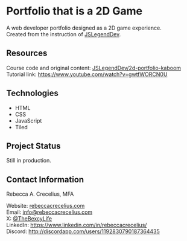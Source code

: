 # Portfolio that is a 2D Game

A web developer portfolio designed as a 2D game experience.  
Created from the instruction of [JSLegendDev](https://github.com/JSLegendDev).

## Resources

Course code and original content: [JSLegendDev/2d-portfolio-kaboom](https://github.com/JSLegendDev/2d-portfolio-kaboom/tree/master)  
Tutorial link: https://www.youtube.com/watch?v=gwtfWORCN0U

## Technologies

* HTML
* CSS
* JavaScript
* Tiled

## Project Status

Still in production.

## Contact Information

Rebecca A. Crecelius, MFA

Website: [rebeccacrecelius.com](https://www.rebeccacrecelius.com/)  
Email: info@rebeccacrecelius.com  
X: [@TheBexcyLife](https://twitter.com/TheBexcyLife)  
LinkedIn: https://www.linkedin.com/in/rebeccacrecelius/  
Discord: http://discordapp.com/users/1192830790187364435  

